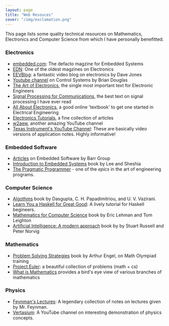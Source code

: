 ```yaml
---
layout: page
title: "Web Resouces"
cover: "/img/exclamation.png"
---
```



This page lists some quality technical resources on Mathematics, Electronics and Computer Science from which I have personally benefitted.

### Electronics

- [embedded.com](http://embedded.com): The defacto magzine for Embedded Systems
- [EDN](http://www.edn.com): One of the oldest magzines on Electronics
- [EEVBlog](http://eevblog.com): a fantastic video blog on electronics by Dave Jones
- [Youtube channel](https://www.youtube.com/user/ControlLectures) on Control Systems by Brian Douglas
- [The Art of Electronics](http://en.wikipedia.org/wiki/The_Art_of_Electronics), the single most important text for Electronic Engineers
- [Signal Processing for Communications](http://www.sp4comm.org), the best text on signal processing I have ever read
- [All About Electronics](http://www.allaboutcircuits.com/), a good online 'textbook' to get one started in Electrical Engineering
- [Electronics Tutorials](http://www.electronics-tutorials.ws/), a fine collection of articles
- [w2aew](https://www.youtube.com/channel/UCiqd3GLTluk2s_IBt7p_LjA), another amazing YouTube channel
- [Texas Instrument's YouTube Channel](https://www.youtube.com/user/texasinstruments/playlists): These are basically video versions of application notes. Highly informative!

### Embedded Software

- [Articles](http://www.barrgroup.com/Embedded-Systems/How-To) on Embedded Software by Barr Group
- [Introduction to Embedded Systems](http://leeseshia.org/) book by Lee and Sheshia
- [The Pragmatic Programmer]() - one of the *epics* in the art of engineering programs.

### Computer Science

- [Algothms](http://beust.com/algorithms.pdf) book by Dasgupta, C. H. Papadimitriou, and U. V. Vazirani.
- [Learn You a Haskell for Great Good](http://learnyouahaskell.com): A lively tutorial for Haskell begineers.
- [Mathematics for Computer Science](http://www.cs.princeton.edu/courses/archive/spr10/cos433/mathcs.pdf) book by Eric Lehman and Tom Leighton
- [Artificial Intelligence: A modern approach](http://aima.cs.berkeley.edu/) book by by Stuart Russell and Peter Norvig

### Mathematics

- [Problem Solving Strategies](http://www.amazon.in/Problem-Solving-Strategies-Problem-Books-Mathematics/dp/0387982191) book by Arthur Engel, on Math Olympiad training
- [Project Euler](https://projecteuler.net/): a beautiful collection of problems (math + cs)
- [What is Mathematics](http://www.amazon.com/Mathematics-Elementary-Approach-Ideas-Methods/dp/0195105192) provides a bird's eye view of various branches of mathematics

### Physics

- [Feynman's Lectures](http://www.feynmanlectures.caltech.edu/): A legendary collection of notes on lectures given by Mr. Feynman.
- [Vertasium](https://www.youtube.com/user/1veritasium): A YouTube channel on interesting demonstration of physics concepts.
